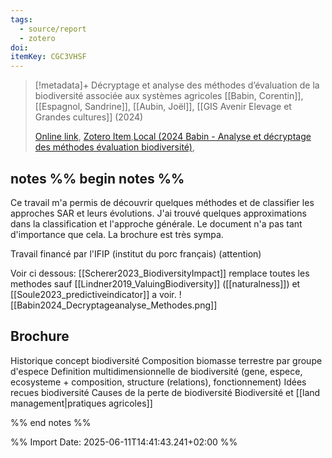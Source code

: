 ```yaml
---
tags:
  - source/report
  - zotero
doi: 
itemKey: CGC3VHSF
---
```

>[!metadata]+
> Décryptage et analyse des méthodes d’évaluation de la biodiversité associée aux systèmes agricoles
> [[Babin, Corentin]], [[Espagnol, Sandrine]], [[Aubin, Joël]], 
> [[GIS Avenir Elevage et Grandes cultures]] (2024)
> 
> [Online link](https://hal.inrae.fr/hal-04921993), [Zotero Item](zotero://select/library/items/CGC3VHSF),[Local (2024 Babin - Analyse et décryptage des méthodes évaluation biodiversité)](file://C:/Users/aburg/Documents/references/zotero/storage/Y2HBHC3M/2024%20Babin%20-%20Analyse%20et%20décryptage%20des%20méthodes%20évaluation%20biodiversité.pdf), 

## notes %% begin notes %% 
Ce travail m'a permis de découvrir quelques méthodes et de classifier les approches SAR et leurs évolutions.
J'ai trouvé quelques approximations dans la classification et l'approche générale. Le document n'a pas tant d'importance que cela.
La brochure est très sympa.

Travail financé par l'IFIP (institut du porc français) (attention)

Voir ci dessous: [[Scherer2023_BiodiversityImpact]] remplace toutes les methodes sauf [[Lindner2019_ValuingBiodiversity]] ([[naturalness]]) et [[Soule2023_predictiveindicator]] a voir.
![[Babin2024_Decryptageanalyse_Methodes.png]]
## Brochure
Historique concept biodiversité
Composition biomasse terrestre par groupe d'espece
Definition multidimensionnelle de biodiversité (gene, espece, ecosysteme + composition, structure (relations), fonctionnement)
Idées recues biodiversité
Causes de la perte de biodiversité
Biodiversité et [[land management|pratiques agricoles]]


%% end notes %%

%% Import Date: 2025-06-11T14:41:43.241+02:00 %%
